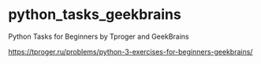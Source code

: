 # python_tasks_geekbrains
Python Tasks for Beginners by Tproger and GeekBrains

https://tproger.ru/problems/python-3-exercises-for-beginners-geekbrains/

